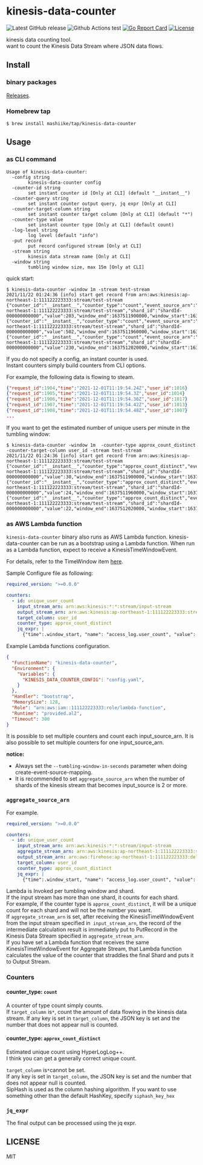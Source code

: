 # kinesis-data-counter
![Latest GitHub release](https://img.shields.io/github/release/mashiike/kinesis-data-counter.svg)
![Github Actions test](https://github.com/mashiike/kinesis-data-counter/workflows/Test/badge.svg?branch=main)
[![Go Report Card](https://goreportcard.com/badge/mashiike/kinesis-data-counter)](https://goreportcard.com/report/mashiike/kinesis-data-counter) 
[![License](https://img.shields.io/badge/license-MIT-blue.svg)](https://github.com/mashiike/kinesis-data-counter/blob/master/LICENSE)

kinesis data counting tool.   
want to count the Kinesis Data Stream where JSON data flows.  
## Install

### binary packages

[Releases](https://github.com/mashiike/kinesis-data-counter/releases).

### Homebrew tap

```console
$ brew install mashiike/tap/kinesis-data-counter
```

## Usage 

### as CLI command

```console
Usage of kinesis-data-counter:
  -config string
        kinesis-data-counter config
  -counter-id string
        set instant counter id [Only at CLI] (default "__instant__")
  -counter-query string
        set instant counter output query, jq expr [Only at CLI]
  -counter-target-column string
        set instant counter target column [Only at CLI] (default "*")
  -counter-type value
        set instant counter type [Only at CLI] (default count)
  -log-level string
        log level (default "info")
  -put record
        put record configured stream [Only at CLI]
  -stream string
        kinesis data stream name [Only at CLI]
  -window string
        tumbling window size, max 15m [Only at CLI]
```

quick start:
```console
$ kinesis-data-counter -window 1m -stream test-stream
2021/11/22 01:24:36 [info] start get record from arn:aws:kinesis:ap-northeast-1:111122223333:stream/test-stream
{"counter_id":"__instant__","counter_type":"count","event_source_arn":"arn:aws:kinesis:ap-northeast-1:111122223333:stream/test-stream","shard_id":"shardId-000000000000","value":203,"window_end":1637511900000,"window_start":1637511840000}
{"counter_id":"__instant__","counter_type":"count","event_source_arn":"arn:aws:kinesis:ap-northeast-1:111122223333:stream/test-stream","shard_id":"shardId-000000000000","value":502,"window_end":1637511960000,"window_start":1637511900000}
{"counter_id":"__instant__","counter_type":"count","event_source_arn":"arn:aws:kinesis:ap-northeast-1:111122223333:stream/test-stream","shard_id":"shardId-000000000000","value":230,"window_end":1637512020000,"window_start":1637511960000}
```

If you do not specify a config, an instant counter is used.  
Instant counters simply build counters from CLI options.  


For example, the following data is flowing to steam.
```json
{"request_id":1904,"time":"2021-12-01T11:19:54.24Z","user_id":1016}
{"request_id":1905,"time":"2021-12-01T11:19:54.3Z","user_id":1014}
{"request_id":1906,"time":"2021-12-01T11:19:54.36Z","user_id":1017}
{"request_id":1907,"time":"2021-12-01T11:19:54.42Z","user_id":1013}
{"request_id":1908,"time":"2021-12-01T11:19:54.48Z","user_id":1007}
...
```

If you want to get the estimated number of unique users per minute in the tumbling window:
```console
$ kinesis-data-counter -window 1m  -counter-type approx_count_distinct -counter-target-column user_id -stream test-stream
2021/11/22 01:24:36 [info] start get record from arn:aws:kinesis:ap-northeast-1:111122223333:stream/test-stream
{"counter_id":"__instant__","counter_type":"approx_count_distinct","event_source_arn":"arn:aws:kinesis:ap-northeast-1:111122223333:stream/test-stream","shard_id":"shardId-000000000000","value":30,"window_end":1637511900000,"window_start":1637511840000}
{"counter_id":"__instant__","counter_type":"approx_count_distinct","event_source_arn":"arn:aws:kinesis:ap-northeast-1:111122223333:stream/test-stream","shard_id":"shardId-000000000000","value":24,"window_end":1637511960000,"window_start":1637511900000}
{"counter_id":"__instant__","counter_type":"approx_count_distinct","event_source_arn":"arn:aws:kinesis:ap-northeast-1:111122223333:stream/test-stream","shard_id":"shardId-000000000000","value":22,"window_end":1637512020000,"window_start":1637511960000}
```

### as AWS Lambda function

`kinesis-data-counter` binary also runs as AWS Lambda function. 
kinesis-data-counter can be run as a bootstrap using a Lambda function.
When run as a Lambda function, expect to receive a KinesisTimeWindowEvent.

For details, refer to the TimeWindow item [here](https://docs.aws.amazon.com/lambda/latest/dg/with-kinesis.html).

Sample Configure file as following:

```yaml
required_version: ">=0.0.0"

counters:
  - id: unique_user_count
    input_stream_arn: arn:aws:kinesis:*:*:stream/input-stream
    output_stream_arn: arn:aws:kinesis:ap-northeast-1:111122223333:stream/output-stream
    target_column: user_id
    counter_type: approx_count_distinct
    jq_expr: |
      {"time":.window_start, "name": "access_log.user_count", "value": .value}
```

Example Lambda functions configuration.

```json
{
  "FunctionName": "kinesis-data-counter",
  "Environment": {
    "Variables": {
      "KINESIS_DATA_COUNTER_CONFIG": "config.yaml",
    }
  },
  "Handler": "bootstrap",
  "MemorySize": 128,
  "Role": "arn:aws:iam::111122223333:role/lambda-function",
  "Runtime": "provided.al2",
  "Timeout": 300
}
```

It is possible to set multiple counters and count each input_source_arn.
It is also possible to set multiple counters for one input_source_arn.

**notice:**
- Always set the `--tumbling-window-in-seconds` parameter when doing create-event-source-mapping.
- It is recommended to set `aggregate_source_arn` when the number of shards of the kinesis stream that becomes input_source is 2 or more.


### `aggregate_source_arn` 

For example.

```yaml
required_version: ">=0.0.0"

counters:
  - id: unique_user_count
    input_stream_arn: arn:aws:kinesis:*:*:stream/input-stream
    aggregate_stream_arn: arn:aws:kinesis:ap-northeast-1:111122223333:stream/aggregate-stream
    output_stream_arn: arn:aws:firehose:ap-northeast-1:111122223333:deliverystream/output-to-s3
    target_column: user_id
    counter_type: approx_count_distinct
    jq_expr: |
      {"time":.window_start, "name": "access_log.user_count", "value": .value}
```

Lambda is Invoked per tumbling window and shard.  
If the input stream has more than one shard, it counts for each shard.  
For example, if the counter type is `approx_count_distinct`, it will be a unique count for each shard and will not be the number you want.  
If `aggregate_stream_arn` is set, after receiving the KinesisTimeWindowEvent from the input stream specified in` input_stream_arn`, the record of the intermediate calculation result is immediately put to PutRecord in the Kinesis Data Stream specified in `aggregate_stream_arn`.  
If you have set a Lambda function that receives the same KinesisTimeWindowEvent for Aggregate Stream, that Lambda function calculates the value of the counter that straddles the final Shard and puts it to Output Stream.  


### Counters

#### counter_type: `count`

A counter of type count simply counts.  
If `target_column` is` * `, count the amount of data flowing in the kinesis data stream.
If any key is set in `target_column`, the JSON key is set and the number that does not appear null is counted.


#### counter_type: `approx_count_distinct`

Estimated unique count using HyperLogLog++.  
I think you can get a generally correct unique count.  

`target_column` is` * `cannot be set.  
If any key is set in `target_column`, the JSON key is set and the number that does not appear null is counted.  
SipHash is used as the column hashing algorithm. If you want to use something other than the default HashKey, specify `siphash_key_hex`  

### `jq_expr`

The final output can be processed using the jq expr.

## LICENSE

MIT
